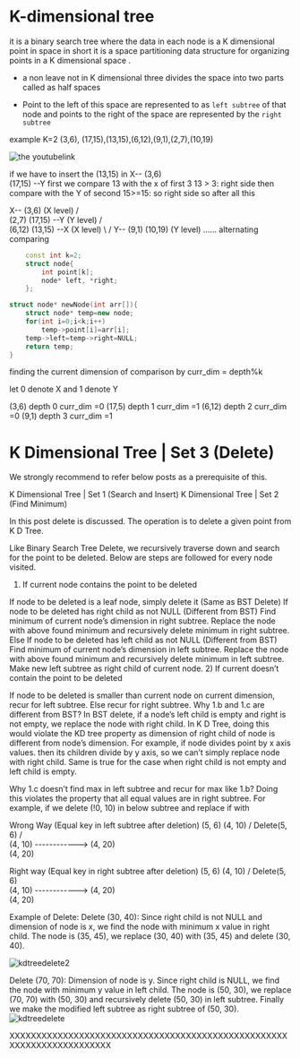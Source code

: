 # K-dimensional tree 
it is a binary search tree where the data in each node is a K dimensional point in space in short it is a space partitioning data structure for organizing points in a K dimensional space . 

* a non leave not in K dimensional three divides the space into two parts called as half spaces

* Point to the left of this space are represented to as `left subtree` of that node and points to the right of the space are represented by the `right subtree`

example
K=2
(3,6), (17,15),(13,15),(6,12),(9,1),(2,7),(10,19)

![the youtubelink](https://www.youtube.com/watch?v=2Gul_-cbWM0&t=68s)

if we have to insert the (13,15)
in 
X-- (3,6)
        \
        (17,15) --Y
first we compare 13 with the x of first 3
13 > 3:
    right side
    then compare with the Y of second
    15>=15:
     so right side
     so after all this

X-- (3,6)                               (X level)
    /    \
(2,7)    (17,15) --Y                     (Y level)
         /    \
      (6,12)  (13,15) --X               (X level)
        \          /
   Y--  (9,1)   (10,19)                    (Y level)
                            ......
alternating comparing
```C++
    const int k=2;
    struct node{
        int point[k];
        node* left, *right;
    };
```
```C++
struct node* newNode(int arr[]){
    struct node* temp=new node;
    for(int i=0;i<k;i++)
        temp->point[i]=arr[i];
    temp->left=temp->right=NULL;
    return temp;
}

```
finding the current dimension of comparison by
curr_dim = depth%k

let 0 denote X and 1 denote Y

(3,6) depth 0 curr_dim =0
(17,5) depth 1 curr_dim =1
(6,12) depth 2 curr_dim =0
(9,1) depth 3 curr_dim =1


# K Dimensional Tree | Set 3 (Delete)

We strongly recommend to refer below posts as a prerequisite of this.

K Dimensional Tree | Set 1 (Search and Insert)
K Dimensional Tree | Set 2 (Find Minimum)

In this post delete is discussed. The operation is to delete a given point from K D Tree.

Like Binary Search Tree Delete, we recursively traverse down and search for the point to be deleted. Below are steps are followed for every node visited.

1) If current node contains the point to be deleted



If node to be deleted is a leaf node, simply delete it (Same as BST Delete)
If node to be deleted has right child as not NULL (Different from BST)
Find minimum of current node’s dimension in right subtree.
Replace the node with above found minimum and recursively delete minimum in right subtree.
Else If node to be deleted has left child as not NULL (Different from BST)
Find minimum of current node’s dimension in left subtree.
Replace the node with above found minimum and recursively delete minimum in left subtree.
Make new left subtree as right child of current node.
2) If current doesn’t contain the point to be deleted

If node to be deleted is smaller than current node on current dimension, recur for left subtree.
Else recur for right subtree.
Why 1.b and 1.c are different from BST?
In BST delete, if a node’s left child is empty and right is not empty, we replace the node with right child. In K D Tree, doing this would violate the KD tree property as dimension of right child of node is different from node’s dimension. For example, if node divides point by x axis values. then its children divide by y axis, so we can’t simply replace node with right child. Same is true for the case when right child is not empty and left child is empty.

Why 1.c doesn’t find max in left subtree and recur for max like 1.b?
Doing this violates the property that all equal values are in right subtree. For example, if we delete (!0, 10) in below subtree and replace if with

Wrong Way (Equal key in left subtree after deletion)
            (5, 6)                             (4, 10)
             /              Delete(5, 6)         /  
        (4, 10)            ------------>     (4, 20)
             \
           (4, 20) 

Right way (Equal key in right subtree after deletion)
             (5, 6)                          (4, 10)
             /              Delete(5, 6)           \
         (4, 10)            ------------>         (4, 20)
              \
             (4, 20) 


Example of Delete:
Delete (30, 40): Since right child is not NULL and dimension of node is x, we find the node with minimum x value in right child. The node is (35, 45), we replace (30, 40) with (35, 45) and delete (30, 40).

![kdtreedelete2](https://media.geeksforgeeks.org/wp-content/uploads/K-Dimensional-Tree.png)

Delete (70, 70): Dimension of node is y. Since right child is NULL, we find the node with minimum y value in left child. The node is (50, 30), we replace (70, 70) with (50, 30) and recursively delete (50, 30) in left subtree. Finally we make the modified left subtree as right subtree of (50, 30).
![kdtreedelete](https://media.geeksforgeeks.org/wp-content/uploads/K-Dimensional-Tree-1.png)

XXXXXXXXXXXXXXXXXXXXXXXXXXXXXXXXXXXXXXXXXXXXXXXXXXXXXXXXXXXXXXXXXXXXXXX